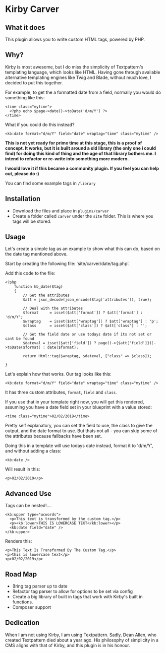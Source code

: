 # Kirby Carver

## What it does

This plugin allows you to write custom HTML tags, powered by PHP.

## Why?

Kirby is most awesome, but I do miss the simplicity of Textpattern's templating language, which looks like HTML. Having gone through available alternative templating engines like Twig and Blade, without much love, I decided to put this together.

For example, to get the a formatted date from a field, normally you would do something like this:

```
<time class="mytime">
  <?php echo $page->date()->toDate('d/m/Y') ?>
</time>
```

What if you could do this instead?


```
<kb:date format="d/m/Y" field="date" wraptag="time" class="mytime" />
```

**This is not yet ready for prime time at this stage, this is a proof of concept. It works, but it is built around a old library (the only one i could find) for doing this kind of thing and the age of that library bothers me. I intend to refactor or re-write into something more modern.**

**I would love it if this became a community plugin. If you feel you can help out, please do :)**

You can find some example tags in `/library`

## Installation

* Download the files and place in `plugins/carver`
* Create a folder called `carver` under the `site` folder. This is where you tags will be stored.

## Usage

Let's create a simple tag as an example to show what this can do, based on the date tag mentioned above.

Start by creating the following file: 'site/carver/date/tag.php'.

Add this code to the file:

```
<?php
	function kb_date($tag)
	{
		// Get the attributes
		$att = json_decode(json_encode($tag['attributes']), true);

		// Deal with the attributes
		$format 	= isset($att['format']) ? $att['format'] : 'd/m/Y';
		$wraptag 	= isset($att['wraptag']) ? $att['wraptag'] : 'p';
		$class 		= isset($att['class']) ? $att['class'] : '';

		// Get the field date or use todays date if its not set or cant be found
		$dateval = isset($att['field']) ? page()->{$att['field']}()->toDate($format) : date($format);

		return Html::tag($wraptag, $dateval, ["class" => $class]);

}
```

Let's explain how that works. Our tag looks like this:

```
<kb:date format="d/m/Y" field="date" wraptag="time" class="mytime" />
```

It has three custom attributes, `format`, `field` and `class`.

If you use that in your template right now, you will get this rendered, assuming you have a date field set in your blueprint with a value stored:

```
<time class="mytime">02/02/2019</time>
```

Pretty self explanatory, you can set the field to use, the class to give the output, and the date format to use. But thats not all - you can skip some of the attributes because fallbacks have been set.

Doing this in a template will use todays date instead, format it to 'd/m/Y', and without adding a class:

```
<kb:date />
```

Will result in this:

```
<p>02/02/2019</p>
```

## Advanced Use

Tags can be nested!....

```
<kb:upper type="ucwords">
  <p>This text is transformed by the custom tag.</p>
  <p><kb:lower>THIS IS LOWERCASE TEXT</kb:lower></p>
  <kb:date field="date" />
</kb:upper>
```

Renders this:

```
<p>This Text Is Transformed By The Custom Tag.</p>
<p>this is lowercase text</p>
<p>02/02/2019</p>
```


## Road Map

* Bring tag parser up to date
* Refactor tag parser to allow for options to be set via config
* Create a big library of built in tags that work with Kirby's built in functions.
* Composer support

## Dedication

When I am not using Kirby, I am using Textpattern. Sadly, Dean Allen, who created Textpattern died about a year ago. His philosophy of simplicity in a CMS aligns with that of Kirby, and this plugin is in his honour.
